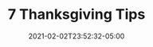 ---
title: "7 Thanksgiving Tips"
date: 2021-02-02T23:52:32-05:00
draft: false
images:
- "img/wildwoodhealth.org_market_7-tips.jpg"
link: "archived"
src: "https://gitlab.com/wildwood-health-institute/landing-pages/market-7-tips"
categories:
- "Gulp"
- "Linux"
- "NGINX"
---